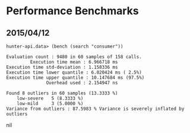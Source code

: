 # Performance Benchmarks

## 2015/04/12

    hunter-api.data> (bench (search "consumer"))

    Evaluation count : 9480 in 60 samples of 158 calls.
             Execution time mean : 6.966718 ms
    Execution time std-deviation : 1.158336 ms
    Execution time lower quantile : 6.020424 ms ( 2.5%)
    Execution time upper quantile : 10.147684 ms (97.5%)
                   Overhead used : 2.154947 ns

    Found 8 outliers in 60 samples (13.3333 %)
	    low-severe	 5 (8.3333 %)
	    low-mild	 3 (5.0000 %)
    Variance from outliers : 87.5983 % Variance is severely inflated by outliers
nil
